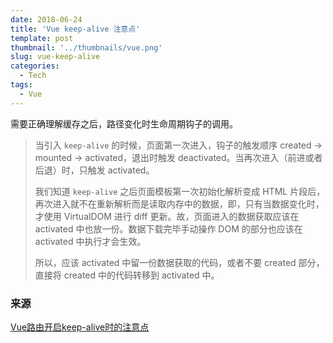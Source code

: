 ```yaml
---
date: 2018-06-24
title: 'Vue keep-alive 注意点'
template: post
thumbnail: '../thumbnails/vue.png'
slug: vue-keep-alive
categories:
  - Tech
tags:
  - Vue
---
```


需要正确理解缓存之后，路径变化时生命周期钩子的调用。

> 当引入 `keep-alive` 的时候，页面第一次进入，钩子的触发顺序 created -> mounted -> activated，退出时触发 deactivated。当再次进入（前进或者后退）时，只触发 activated。
>
> 我们知道 `keep-alive` 之后页面模板第一次初始化解析变成 HTML 片段后，再次进入就不在重新解析而是读取内存中的数据，即，只有当数据变化时，才使用 VirtualDOM 进行 diff 更新。故，页面进入的数据获取应该在 activated 中也放一份。数据下载完毕手动操作 DOM 的部分也应该在 activated 中执行才会生效。
>
> 所以，应该 activated 中留一份数据获取的代码，或者不要 created 部分，直接将 created 中的代码转移到 activated 中。

### 来源

[Vue路由开启keep-alive时的注意点](https://www.jianshu.com/p/42429f4d8f9e)